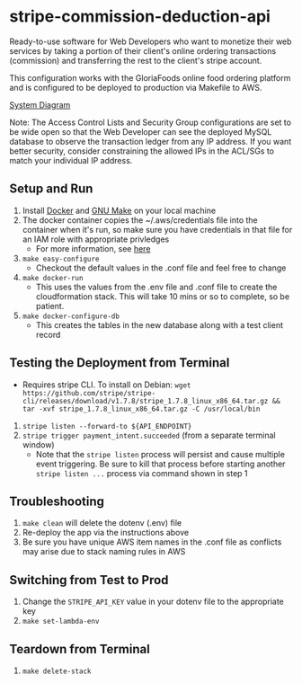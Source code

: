# stripe-commission-deduction-api
Ready-to-use software for Web Developers who want to monetize their web services by taking a portion of their client's online ordering transactions (commission) and transferring the rest to the client's stripe account.

This configuration works with the GloriaFoods online food ordering platform and is configured to be deployed to production via Makefile to AWS.

[System Diagram](system-diagram.md)

Note: The Access Control Lists and Security Group configurations are set to be wide open so that the Web Developer can see the deployed MySQL database to observe the transaction ledger from any IP address. If you want better security, consider constraining the allowed IPs in the ACL/SGs to match your individual IP address.

## Setup and Run
1. Install [Docker](https://docs.docker.com/engine/install/) and [GNU Make](https://www.gnu.org/software/make/) on your local machine
2. The docker container copies the ~/.aws/credentials file into the container when it's run, so make sure you have credentials in that file for an IAM role with appropriate privledges
    * For more information, see [here](https://docs.aws.amazon.com/cli/latest/userguide/cli-configure-profiles.html) 
4. ```make easy-configure```
    * Checkout the default values in the .conf file and feel free to change
5. ```make docker-run```
    * This uses the values from the .env file and .conf file to create the cloudformation stack. This will take 10 mins or so to complete, so be patient.
6. ```make docker-configure-db```
    * This creates the tables in the new database along with a test client record

## Testing the Deployment from Terminal
* Requires stripe CLI. To install on Debian: 
```wget https://github.com/stripe/stripe-cli/releases/download/v1.7.8/stripe_1.7.8_linux_x86_64.tar.gz && tar -xvf stripe_1.7.8_linux_x86_64.tar.gz -C /usr/local/bin```
1. ```stripe listen --forward-to ${API_ENDPOINT}```
2. ```stripe trigger payment_intent.succeeded``` (from a separate terminal window)
    * Note that the ```stripe listen``` process will persist and cause multiple event triggering. Be sure to kill that process before starting another ```stripe listen ...``` process via command shown in step 1

## Troubleshooting
1. ```make clean``` will delete the dotenv (.env) file
2. Re-deploy the app via the instructions above
3. Be sure you have unique AWS item names in the .conf file as conflicts may arise due to stack naming rules in AWS

## Switching from Test to Prod
1. Change the ```STRIPE_API_KEY``` value in your dotenv file to the appropriate key
2. ```make set-lambda-env```

## Teardown from Terminal
1. ```make delete-stack```
